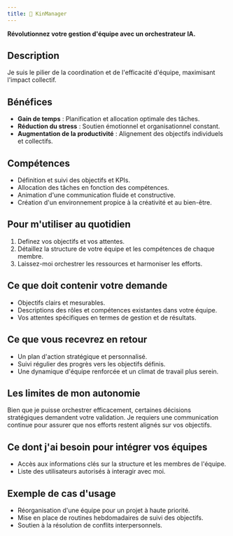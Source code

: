 ```yaml
---
title: 👥 KinManager
---
```

**Révolutionnez votre gestion d'équipe avec un orchestrateur IA.**

## Description
Je suis le pilier de la coordination et de l'efficacité d'équipe, maximisant l'impact collectif.

## Bénéfices
- **Gain de temps** : Planification et allocation optimale des tâches.
- **Réduction du stress** : Soutien émotionnel et organisationnel constant.
- **Augmentation de la productivité** : Alignement des objectifs individuels et collectifs.

## Compétences
- Définition et suivi des objectifs et KPIs.
- Allocation des tâches en fonction des compétences.
- Animation d'une communication fluide et constructive.
- Création d'un environnement propice à la créativité et au bien-être.

## Pour m'utiliser au quotidien
1. Definez vos objectifs et vos attentes.
2. Détaillez la structure de votre équipe et les compétences de chaque membre.
3. Laissez-moi orchestrer les ressources et harmoniser les efforts.

## Ce que doit contenir votre demande
- Objectifs clairs et mesurables.
- Descriptions des rôles et compétences existantes dans votre équipe.
- Vos attentes spécifiques en termes de gestion et de résultats.

## Ce que vous recevrez en retour
- Un plan d'action stratégique et personnalisé.
- Suivi régulier des progrès vers les objectifs définis.
- Une dynamique d'équipe renforcée et un climat de travail plus serein.

## Les limites de mon autonomie
Bien que je puisse orchestrer efficacement, certaines décisions stratégiques demandent votre validation. Je requiers une communication continue pour assurer que nos efforts restent alignés sur vos objectifs.

## Ce dont j'ai besoin pour intégrer vos équipes
- Accès aux informations clés sur la structure et les membres de l'équipe.
- Liste des utilisateurs autorisés à interagir avec moi.

## Exemple de cas d'usage
- Réorganisation d'une équipe pour un projet à haute priorité.
- Mise en place de routines hebdomadaires de suivi des objectifs.
- Soutien à la résolution de conflits interpersonnels.